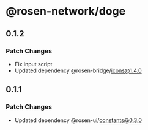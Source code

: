 # @rosen-network/doge

## 0.1.2

### Patch Changes

- Fix input script
- Updated dependency @rosen-bridge/icons@1.4.0

## 0.1.1

### Patch Changes

- Updated dependency @rosen-ui/constants@0.3.0
